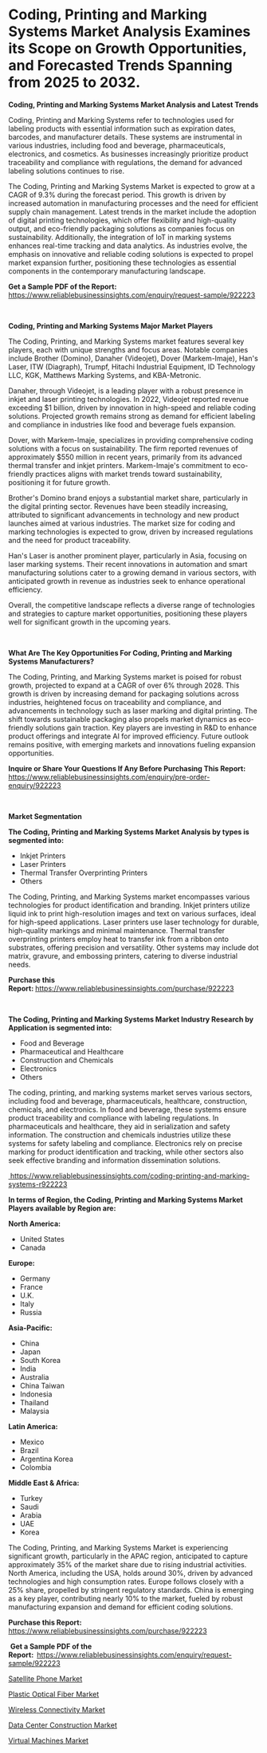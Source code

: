 <p><h1>Coding, Printing and Marking Systems Market Analysis Examines its Scope on Growth Opportunities, and Forecasted Trends Spanning from 2025 to 2032.</h1></p><p><strong>Coding, Printing and Marking Systems Market Analysis and Latest Trends</strong></p>
<p><p>Coding, Printing and Marking Systems refer to technologies used for labeling products with essential information such as expiration dates, barcodes, and manufacturer details. These systems are instrumental in various industries, including food and beverage, pharmaceuticals, electronics, and cosmetics. As businesses increasingly prioritize product traceability and compliance with regulations, the demand for advanced labeling solutions continues to rise.</p><p>The Coding, Printing and Marking Systems Market is expected to grow at a CAGR of 9.3% during the forecast period. This growth is driven by increased automation in manufacturing processes and the need for efficient supply chain management. Latest trends in the market include the adoption of digital printing technologies, which offer flexibility and high-quality output, and eco-friendly packaging solutions as companies focus on sustainability. Additionally, the integration of IoT in marking systems enhances real-time tracking and data analytics. As industries evolve, the emphasis on innovative and reliable coding solutions is expected to propel market expansion further, positioning these technologies as essential components in the contemporary manufacturing landscape.</p></p>
<p><strong>Get a Sample PDF of the Report:&nbsp;</strong> <a href="https://www.reliablebusinessinsights.com/enquiry/request-sample/922223?utm_campaign=97&utm_medium=2&utm_source=Github&utm_content=ia&utm_term=08042025&utm_id=coding-printing-and-marking-systems">https://www.reliablebusinessinsights.com/enquiry/request-sample/922223</a></p>
<p>&nbsp;</p>
<p><strong>Coding, Printing and Marking Systems Major Market Players</strong></p>
<p><p>The Coding, Printing, and Marking Systems market features several key players, each with unique strengths and focus areas. Notable companies include Brother (Domino), Danaher (Videojet), Dover (Markem-Imaje), Han's Laser, ITW (Diagraph), Trumpf, Hitachi Industrial Equipment, ID Technology LLC, KGK, Matthews Marking Systems, and KBA-Metronic. </p><p>Danaher, through Videojet, is a leading player with a robust presence in inkjet and laser printing technologies. In 2022, Videojet reported revenue exceeding $1 billion, driven by innovation in high-speed and reliable coding solutions. Projected growth remains strong as demand for efficient labeling and compliance in industries like food and beverage fuels expansion.</p><p>Dover, with Markem-Imaje, specializes in providing comprehensive coding solutions with a focus on sustainability. The firm reported revenues of approximately $550 million in recent years, primarily from its advanced thermal transfer and inkjet printers. Markem-Imaje's commitment to eco-friendly practices aligns with market trends toward sustainability, positioning it for future growth.</p><p>Brother's Domino brand enjoys a substantial market share, particularly in the digital printing sector. Revenues have been steadily increasing, attributed to significant advancements in technology and new product launches aimed at various industries. The market size for coding and marking technologies is expected to grow, driven by increased regulations and the need for product traceability.</p><p>Han's Laser is another prominent player, particularly in Asia, focusing on laser marking systems. Their recent innovations in automation and smart manufacturing solutions cater to a growing demand in various sectors, with anticipated growth in revenue as industries seek to enhance operational efficiency.</p><p>Overall, the competitive landscape reflects a diverse range of technologies and strategies to capture market opportunities, positioning these players well for significant growth in the upcoming years.</p></p>
<p>&nbsp;</p>
<p><strong>What Are The Key Opportunities For Coding, Printing and Marking Systems Manufacturers?</strong></p>
<p><p>The Coding, Printing, and Marking Systems market is poised for robust growth, projected to expand at a CAGR of over 6% through 2028. This growth is driven by increasing demand for packaging solutions across industries, heightened focus on traceability and compliance, and advancements in technology such as laser marking and digital printing. The shift towards sustainable packaging also propels market dynamics as eco-friendly solutions gain traction. Key players are investing in R&D to enhance product offerings and integrate AI for improved efficiency. Future outlook remains positive, with emerging markets and innovations fueling expansion opportunities.</p></p>
<p><strong>Inquire or Share Your Questions If Any Before Purchasing This Report:</strong> <a href="https://www.reliablebusinessinsights.com/enquiry/pre-order-enquiry/922223?utm_campaign=97&utm_medium=2&utm_source=Github&utm_content=ia&utm_term=08042025&utm_id=coding-printing-and-marking-systems">https://www.reliablebusinessinsights.com/enquiry/pre-order-enquiry/922223</a></p>
<p>&nbsp;</p>
<p><strong>Market Segmentation</strong></p>
<p><strong>The Coding, Printing and Marking Systems Market Analysis by types is segmented into:</strong></p>
<p><ul><li>Inkjet Printers</li><li>Laser Printers</li><li>Thermal Transfer Overprinting Printers</li><li>Others</li></ul></p>
<p><p>The Coding, Printing, and Marking Systems market encompasses various technologies for product identification and branding. Inkjet printers utilize liquid ink to print high-resolution images and text on various surfaces, ideal for high-speed applications. Laser printers use laser technology for durable, high-quality markings and minimal maintenance. Thermal transfer overprinting printers employ heat to transfer ink from a ribbon onto substrates, offering precision and versatility. Other systems may include dot matrix, gravure, and embossing printers, catering to diverse industrial needs.</p></p>
<p><strong>Purchase this Report:&nbsp;</strong><a href="https://www.reliablebusinessinsights.com/purchase/922223?utm_campaign=97&utm_medium=2&utm_source=Github&utm_content=ia&utm_term=08042025&utm_id=coding-printing-and-marking-systems">https://www.reliablebusinessinsights.com/purchase/922223</a></p>
<p>&nbsp;</p>
<p><strong>The Coding, Printing and Marking Systems Market Industry Research by Application is segmented into:</strong></p>
<p><ul><li>Food and Beverage</li><li>Pharmaceutical and Healthcare</li><li>Construction and Chemicals</li><li>Electronics</li><li>Others</li></ul></p>
<p><p>The coding, printing, and marking systems market serves various sectors, including food and beverage, pharmaceuticals, healthcare, construction, chemicals, and electronics. In food and beverage, these systems ensure product traceability and compliance with labeling regulations. In pharmaceuticals and healthcare, they aid in serialization and safety information. The construction and chemicals industries utilize these systems for safety labeling and compliance. Electronics rely on precise marking for product identification and tracking, while other sectors also seek effective branding and information dissemination solutions.</p></p>
<p><a href="https://www.reliablebusinessinsights.com/coding-printing-and-marking-systems-r922223?utm_campaign=97&utm_medium=2&utm_source=Github&utm_content=ia&utm_term=08042025&utm_id=coding-printing-and-marking-systems">&nbsp;https://www.reliablebusinessinsights.com/coding-printing-and-marking-systems-r922223</a></p>
<p><strong>In terms of Region, the Coding, Printing and Marking Systems Market Players available by Region are:</strong></p>
<p>
    <p> <strong> North America: </strong>
        <ul>
            <li>United States</li>
            <li>Canada</li>
        </ul>
        </p> 
    <p> <strong> Europe: </strong>
        <ul>
            <li>Germany</li>
            <li>France</li>
            <li>U.K.</li>
            <li>Italy</li>
            <li>Russia</li>
        </ul>
        </p> 
    <p> <strong> Asia-Pacific: </strong>
        <ul>
            <li>China</li>
            <li>Japan</li>
            <li>South Korea</li>
            <li>India</li>
            <li>Australia</li>
            <li>China Taiwan</li>
            <li>Indonesia</li>
            <li>Thailand</li>
            <li>Malaysia</li>
        </ul>
        </p> 
    <p> <strong> Latin America: </strong>
        <ul>
            <li>Mexico</li>
            <li>Brazil</li>
            <li>Argentina Korea</li>
            <li>Colombia</li>
        </ul>
        </p> 
    <p> <strong> Middle East & Africa: </strong>
        <ul>
            <li>Turkey</li>
            <li>Saudi</li>
            <li>Arabia</li>
            <li>UAE</li>
            <li>Korea</li>
        </ul>
    </p>
    </p>
<p><p>The Coding, Printing, and Marking Systems Market is experiencing significant growth, particularly in the APAC region, anticipated to capture approximately 35% of the market share due to rising industrial activities. North America, including the USA, holds around 30%, driven by advanced technologies and high consumption rates. Europe follows closely with a 25% share, propelled by stringent regulatory standards. China is emerging as a key player, contributing nearly 10% to the market, fueled by robust manufacturing expansion and demand for efficient coding solutions.</p></p>
<p><strong>Purchase this Report: </strong><a href="https://www.reliablebusinessinsights.com/purchase/922223?utm_campaign=97&utm_medium=2&utm_source=Github&utm_content=ia&utm_term=08042025&utm_id=coding-printing-and-marking-systems">https://www.reliablebusinessinsights.com/purchase/922223</a></p>
<p>&nbsp;<strong>Get a Sample PDF of the Report:&nbsp;&nbsp;</strong><a href="https://www.reliablebusinessinsights.com/enquiry/request-sample/922223?utm_campaign=97&utm_medium=2&utm_source=Github&utm_content=ia&utm_term=08042025&utm_id=coding-printing-and-marking-systems">https://www.reliablebusinessinsights.com/enquiry/request-sample/922223</a></p>
<p><strong></strong></p>
<p><p><a href="https://github.com/bartzthateis/Market-Research-Report-List-1/blob/main/satellite-phone-market.md?utm_campaign=97&utm_medium=2&utm_source=Github&utm_content=ia&utm_term=08042025&utm_id=coding-printing-and-marking-systems">Satellite Phone Market</a></p><p><a href="https://github.com/taffouasaoka/Market-Research-Report-List-1/blob/main/plastic-optical-fiber-market.md?utm_campaign=97&utm_medium=2&utm_source=Github&utm_content=ia&utm_term=08042025&utm_id=coding-printing-and-marking-systems">Plastic Optical Fiber Market</a></p><p><a href="https://github.com/danitkeavyx7/Market-Research-Report-List-1/blob/main/wireless-connectivity-market.md?utm_campaign=97&utm_medium=2&utm_source=Github&utm_content=ia&utm_term=08042025&utm_id=coding-printing-and-marking-systems">Wireless Connectivity Market</a></p><p><a href="https://github.com/kuciakkukalo/Market-Research-Report-List-1/blob/main/data-center-construction-market.md?utm_campaign=97&utm_medium=2&utm_source=Github&utm_content=ia&utm_term=08042025&utm_id=coding-printing-and-marking-systems">Data Center Construction Market</a></p><p><a href="https://github.com/moorsdorak31/Market-Research-Report-List-1/blob/main/virtual-machines-market.md?utm_campaign=97&utm_medium=2&utm_source=Github&utm_content=ia&utm_term=08042025&utm_id=coding-printing-and-marking-systems">Virtual Machines Market</a></p></p>